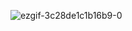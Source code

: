 ![ezgif-3c28de1c1b16b9-0](https://github.com/user-attachments/assets/fb8a4112-cb35-404b-8a3b-faf52d3d024e)
